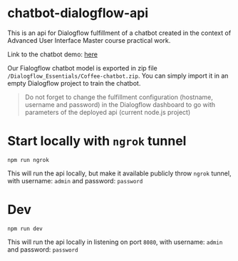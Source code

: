 # chatbot-dialogflow-api

This is an api for Dialogflow fulfillment of a chatbot created in the context of Advanced User Interface Master course practical work.

Link to the chatbot demo: [here](https://chatbot-fulfillment-api.herokuapp.com/)

Our Fialogflow chatbot model is exported in zip file `/Dialogflow_Essentials/Coffee-chatbot.zip`. You can simply import it in an empty Dialogflow project to train the chatbot.

> Do not forget to change the fulfillment configuration (hostname, username and password) in the Dialogflow dashboard to go with parameters of the deployed api (current node.js project)

# Start locally with `ngrok` tunnel

```shell
npm run ngrok
```

This will run the api locally, but make it available publicly throw `ngrok` tunnel, with username: `admin` and password: `password`

# Dev

```shell
npm run dev
```

This will run the api locally in listening on port `8080`, with username: `admin` and password: `password`